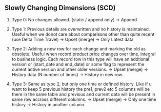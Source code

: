## Slowly Changing Dimensions (SCD)

1. Type 0: No changes allowed. (static / append only) -> Append 

2. Type 1: Previous details are overwritten and no history is maintained. Useful when we donot care about comparisons other than quite recent (use Delta Time Travel) -> Upset (merge) -> Only Latest data
   
3. Type 2: Adding a new row for each change and marking the old as obsolete. Useful when record product price changes over time, integral to business logic. Each record row in this type will have an addtional version or (start_date and end_date) or some flag to represent the current active version and other older versions. -> Upset (merge) -> History data (N number of times) -> History in new row.

4. Type 3: Same as type 2, but only one time or defined history. Like if u want to keep 5 previous history the pre1, prev2 etc 5 columns will be there in the same table and previous and current data will be present in same row accross different columns. -> Upset (merge) -> Only one time history -> History in another column.
